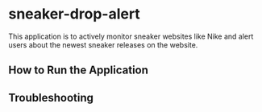 # sneaker-drop-alert
This application is to actively monitor sneaker websites like Nike and alert users about 
the newest sneaker releases on the website.

## How to Run the Application

## Troubleshooting